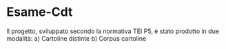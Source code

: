 # Esame-Cdt
Il progetto, sviluppato secondo la normativa TEI P5, è stato prodotto in due modalità: a) Cartoline distinte b) Corpus cartoline
